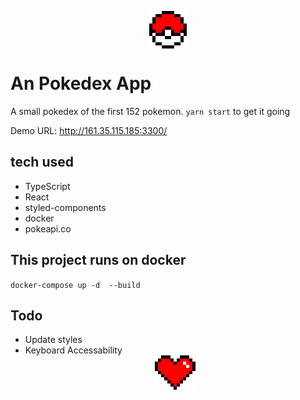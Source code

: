 <img style="display: block; margin: auto;"
src="https://github.com/jamesnicholson/pokedex/blob/master/public/fqvkzmph.png?raw=true">
# An Pokedex App
A small pokedex of the first 152 pokemon.
 `yarn start` to get it going

Demo URL: http://161.35.115.185:3300/

## tech used
- TypeScript
- React
- styled-components
- docker
- pokeapi.co

## This project runs on docker
`docker-compose up -d  --build`

## Todo
- Update styles
- Keyboard Accessability
<img style="display: block; margin: auto;"
src="https://github.com/jamesnicholson/pokedex/blob/master/public/ageupmca.png?raw=true">

